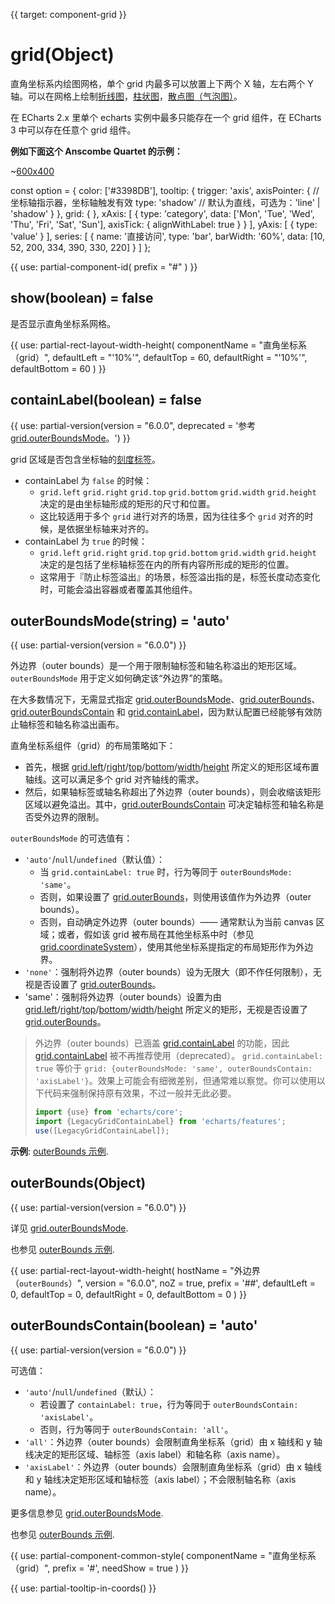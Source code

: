 
{{ target: component-grid }}

# grid(Object)

直角坐标系内绘图网格，单个 grid 内最多可以放置上下两个 X 轴，左右两个 Y 轴。可以在网格上绘制[折线图](~series-line)，[柱状图](~series-bar)，[散点图（气泡图）](~series-scatter)。

在 ECharts 2.x 里单个 echarts 实例中最多只能存在一个 grid 组件，在 ECharts 3 中可以存在任意个 grid 组件。

**例如下面这个 Anscombe Quartet 的示例：**

~[600x400](${galleryViewPath}scatter-anscombe-quartet&edit=1&reset=1)

<ExampleBaseOption title="基础网格示例" name="grid" title-en="Basic Grid">
const option = {
    color: ['#3398DB'],
    tooltip: {
        trigger: 'axis',
        axisPointer: {            // 坐标轴指示器，坐标轴触发有效
            type: 'shadow'        // 默认为直线，可选为：'line' | 'shadow'
        }
    },
    grid: {
    },
    xAxis: [
        {
            type: 'category',
            data: ['Mon', 'Tue', 'Wed', 'Thu', 'Fri', 'Sat', 'Sun'],
            axisTick: {
                alignWithLabel: true
            }
        }
    ],
    yAxis: [
        {
            type: 'value'
        }
    ],
    series: [
        {
            name: '直接访问',
            type: 'bar',
            barWidth: '60%',
            data: [10, 52, 200, 334, 390, 330, 220]
        }
    ]
};

</ExampleBaseOption>

{{ use: partial-component-id(
    prefix = "#"
) }}

## show(boolean) = false

<ExampleUIControlBoolean default="false" />

是否显示直角坐标系网格。

{{ use: partial-rect-layout-width-height(
    componentName = "直角坐标系（grid）",
    defaultLeft = "'10%'",
    defaultTop = 60,
    defaultRight = "'10%'",
    defaultBottom = 60
) }}

## containLabel(boolean) = false

{{ use: partial-version(version = "6.0.0", deprecated = '参考 [grid.outerBoundsMode](~grid.outerBoundsMode)。') }}

<ExampleUIControlBoolean default="false" />

grid 区域是否包含坐标轴的[刻度标签](~yAxis.axisLabel)。

+ containLabel 为 `false` 的时候：
    + `grid.left` `grid.right` `grid.top` `grid.bottom` `grid.width` `grid.height` 决定的是由坐标轴形成的矩形的尺寸和位置。
    + 这比较适用于多个 `grid` 进行对齐的场景，因为往往多个 `grid` 对齐的时候，是依据坐标轴来对齐的。
+ containLabel 为 `true` 的时候：
    + `grid.left` `grid.right` `grid.top` `grid.bottom` `grid.width` `grid.height` 决定的是包括了坐标轴标签在内的所有内容所形成的矩形的位置。
    + 这常用于『防止标签溢出』的场景，标签溢出指的是，标签长度动态变化时，可能会溢出容器或者覆盖其他组件。

## outerBoundsMode(string) = 'auto'
{{ use: partial-version(version = "6.0.0") }}

外边界（outer bounds）是一个用于限制轴标签和轴名称溢出的矩形区域。`outerBoundsMode` 用于定义如何确定该“外边界”的策略。

在大多数情况下，无需显式指定 [grid.outerBoundsMode](~grid.outerBoundsMode)、[grid.outerBounds](~grid.outerBounds)、[grid.outerBoundsContain](~grid.outerBoundsContain) 和 [grid.containLabel](~grid.containLabel)，因为默认配置已经能够有效防止轴标签和轴名称溢出画布。

直角坐标系组件（grid）的布局策略如下：
+ 首先，根据 [grid.left](~grid.left)/[right](~grid.right)/[top](~grid.top)/[bottom](~grid.bottom)/[width](~grid.width)/[height](~grid.height) 所定义的矩形区域布置轴线。这可以满足多个 grid 对齐轴线的需求。
+ 然后，如果轴标签或轴名称超出了外边界（outer bounds），则会收缩该矩形区域以避免溢出。其中，[grid.outerBoundsContain](~grid.outerBoundsContain) 可决定轴标签和轴名称是否受外边界的限制。

`outerBoundsMode` 的可选值有：
- `'auto'`/`null`/`undefined`（默认值）：
    - 当 `grid.containLabel: true` 时，行为等同于 `outerBoundsMode: 'same'`。
    - 否则，如果设置了 [grid.outerBounds](~grid.outerBounds)，则使用该值作为外边界（outer bounds）。
    - 否则，自动确定外边界（outer bounds）—— 通常默认为当前 canvas 区域；或者，假如该 grid 被布局在其他坐标系中时（参见 [grid.coordinateSystem](~grid.coordinateSystem)），使用其他坐标系提指定的布局矩形作为外边界。
- `'none'`：强制将外边界（outer bounds）设为无限大（即不作任何限制），无视是否设置了 [grid.outerBounds](~grid.outerBounds)。
- 'same'：强制将外边界（outer bounds）设置为由 [grid.left](~grid.left)/[right](~grid.right)/[top](~grid.top)/[bottom](~grid.bottom)/[width](~grid.width)/[height](~grid.height) 所定义的矩形，无视是否设置了 [grid.outerBounds](~grid.outerBounds)。

> 外边界（outer bounds）已涵盖 [grid.containLabel](~grid.containLabel) 的功能，因此 [grid.containLabel](~grid.containLabel) 被不再推荐使用（deprecated）。
> `grid.containLabel: true` 等价于 `grid: {outerBoundsMode: 'same', outerBoundsContain: 'axisLabel'}`。效果上可能会有细微差别，但通常难以察觉。你可以使用以下代码来强制保持原有效果，不过一般并无此必要。
> ```js
> import {use} from 'echarts/core';
> import {LegacyGridContainLabel} from 'echarts/features';
> use([LegacyGridContainLabel]);
> ```

**示例**: [outerBounds 示例](${galleryEditorPath}doc-example/grid-outerBounds&edit=1&reset=1).


## outerBounds(Object)
{{ use: partial-version(version = "6.0.0") }}

详见 [grid.outerBoundsMode](~grid.outerBoundsMode).

也参见 [outerBounds 示例](${galleryEditorPath}doc-example/grid-outerBounds&edit=1&reset=1).

{{ use: partial-rect-layout-width-height(
    hostName = "外边界（`outerBounds`）",
    version = "6.0.0",
    noZ = true,
    prefix = '##',
    defaultLeft = 0,
    defaultTop = 0,
    defaultRight = 0,
    defaultBottom = 0
) }}

## outerBoundsContain(boolean) = 'auto'
{{ use: partial-version(version = "6.0.0") }}

可选值：
- `'auto'`/`null`/`undefined`（默认）：
    - 若设置了 `containLabel: true`，行为等同于 `outerBoundsContain: 'axisLabel'`。
    - 否则，行为等同于 `outerBoundsContain: 'all'`。
- `'all'`：外边界（outer bounds）会限制直角坐标系（grid）由 x 轴线和 y 轴线决定的矩形区域、轴标签（axis label）和轴名称（axis name）。
- `'axisLabel'`：外边界（outer bounds）会限制直角坐标系（grid）由 x 轴线和 y 轴线决定矩形区域和轴标签（axis label）；不会限制轴名称（axis name）。

更多信息参见 [grid.outerBoundsMode](~grid.outerBoundsMode).

也参见 [outerBounds 示例](${galleryEditorPath}doc-example/grid-outerBounds&edit=1&reset=1).


{{ use: partial-component-common-style(
    componentName = "直角坐标系（grid）",
    prefix = '#',
    needShow = true
) }}

{{ use: partial-tooltip-in-coords() }}

